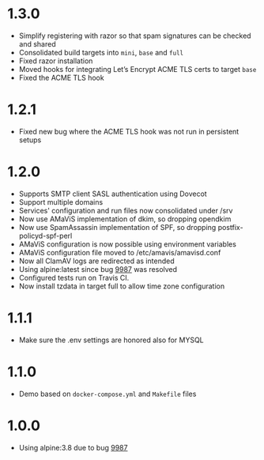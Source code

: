 # 1.3.0
- Simplify registering with razor so that spam signatures can be checked and shared
- Consolidated build targets into `mini`, `base` and `full`
- Fixed razor installation
- Moved hooks for integrating Let’s Encrypt ACME TLS certs to target `base`
- Fixed the ACME TLS hook

# 1.2.1
- Fixed new bug where the ACME TLS hook was not run in persistent setups

# 1.2.0
- Supports SMTP client SASL authentication using Dovecot
- Support multiple domains
- Services' configuration and run files now consolidated under /srv
- Now use AMaViS implementation of dkim, so dropping opendkim
- Now use SpamAssassin implementation of SPF, so dropping postfix-policyd-spf-perl
- AMaViS configuration is now possible using environment variables
- AMaViS configuration file moved to /etc/amavis/amavisd.conf
- Now all ClamAV logs are redirected as intended
- Using alpine:latest since bug [9987](https://bugs.alpinelinux.org/issues/9987) was resolved
- Configured tests run on Travis CI.
- Now install tzdata in target full to allow time zone configuration

# 1.1.1
- Make sure the .env settings are honored also for MYSQL

# 1.1.0
- Demo based on `docker-compose.yml` and `Makefile` files

# 1.0.0
- Using alpine:3.8 due to bug [9987](https://bugs.alpinelinux.org/issues/9987)
